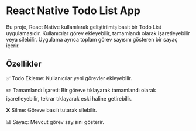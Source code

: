 # React Native Todo List App

Bu proje, React Native kullanılarak geliştirilmiş basit bir Todo List uygulamasıdır. Kullanıcılar görev ekleyebilir, tamamlandı olarak işaretleyebilir veya silebilir. Uygulama ayrıca toplam görev sayısını gösteren bir sayaç içerir.

## Özellikler

✅ Todo Ekleme: Kullanıcılar yeni görevler ekleyebilir.

✏️ Tamamlandı İşareti: Bir göreve tıklayarak tamamlandı olarak işaretleyebilir, tekrar tıklayarak eski haline getirebilir.

❌ Silme: Göreve basılı tutarak silebilir.

📊 Sayaç: Mevcut görev sayısını gösterir.
